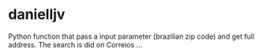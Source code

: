 # danielljv
Python function that pass a input parameter (brazilian zip code) and get full address. The search is did on Correios …
